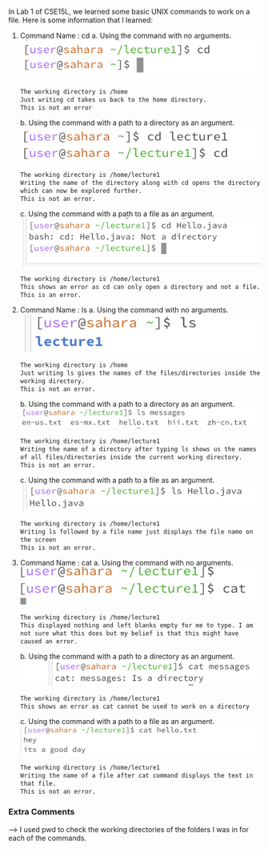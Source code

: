 In Lab 1 of CSE15L, we learned some basic UNIX commands to work on a file. Here is some information that I learned:
1. Command Name : cd
    a. Using the command with no arguments.
       ![Image](3.png)
   
       The working directory is /home
       Just writing cd takes us back to the home directory.
       This is not an error
    b. Using the command with a path to a directory as an argument.
       ![Image](2.png)
   
       The working directory is /home/lecture1
       Writing the name of the directory along with cd opens the directory which can now be explored further.
       This is not an error.
    c. Using the command with a path to a file as an argument.
       ![Image](4.png)
   
       The working directory is /home/lecture1
       This shows an error as cd can only open a directory and not a file.
       This is an error.
       
3. Command Name : ls
    a. Using the command with no arguments.
       ![Image](1.png)
   
       The working directory is /home
       Just writing ls gives the names of the files/directories inside the working directory.
       This is not an error.
    b. Using the command with a path to a directory as an argument.
       ![Image](6.png)
   
       The working directory is /home/lecture1
       Writing the name of a directory after typing ls shows us the names of all files/directories inside the current working directory.
       This is not an error.
    c. Using the command with a path to a file as an argument.
       ![Image](5.png)
   
       The working directory is /home/lecture1
       Writing ls followed by a file name just displays the file name on the screen
       This is not an error.
5. Command Name : cat
    a. Using the command with no arguments.
       ![Image](9.png)
   
       The working directory is /home/lecture1
       This displayed nothing and left blanks empty for me to type. I am not sure what this does but my belief is that this might have caused an error. 
    b. Using the command with a path to a directory as an argument.
       ![Image](8.png)
   
       The working directory is /home/lecture1
       This shows an error as cat cannot be used to work on a directory
    c. Using the command with a path to a file as an argument.
       ![Image](7.png)
   
       The working directory is /home/lecture1
       Writing the name of a file after cat command displays the text in that file.
       This is not an error.

### Extra Comments
--> I used pwd to check the working directories of the folders I was in for each of the commands. 
